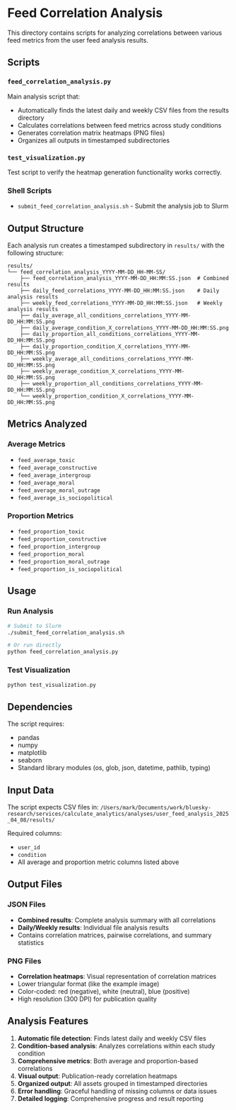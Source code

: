 # Feed Correlation Analysis

This directory contains scripts for analyzing correlations between various feed metrics from the user feed analysis results.

## Scripts

### `feed_correlation_analysis.py`
Main analysis script that:
- Automatically finds the latest daily and weekly CSV files from the results directory
- Calculates correlations between feed metrics across study conditions
- Generates correlation matrix heatmaps (PNG files)
- Organizes all outputs in timestamped subdirectories

### `test_visualization.py`
Test script to verify the heatmap generation functionality works correctly.

### Shell Scripts
- `submit_feed_correlation_analysis.sh` - Submit the analysis job to Slurm

## Output Structure

Each analysis run creates a timestamped subdirectory in `results/` with the following structure:

```
results/
└── feed_correlation_analysis_YYYY-MM-DD_HH-MM-SS/
    ├── feed_correlation_analysis_YYYY-MM-DD_HH:MM:SS.json  # Combined results
    ├── daily_feed_correlations_YYYY-MM-DD_HH:MM:SS.json    # Daily analysis results
    ├── weekly_feed_correlations_YYYY-MM-DD_HH:MM:SS.json   # Weekly analysis results
    ├── daily_average_all_conditions_correlations_YYYY-MM-DD_HH:MM:SS.png
    ├── daily_average_condition_X_correlations_YYYY-MM-DD_HH:MM:SS.png
    ├── daily_proportion_all_conditions_correlations_YYYY-MM-DD_HH:MM:SS.png
    ├── daily_proportion_condition_X_correlations_YYYY-MM-DD_HH:MM:SS.png
    ├── weekly_average_all_conditions_correlations_YYYY-MM-DD_HH:MM:SS.png
    ├── weekly_average_condition_X_correlations_YYYY-MM-DD_HH:MM:SS.png
    ├── weekly_proportion_all_conditions_correlations_YYYY-MM-DD_HH:MM:SS.png
    └── weekly_proportion_condition_X_correlations_YYYY-MM-DD_HH:MM:SS.png
```

## Metrics Analyzed

### Average Metrics
- `feed_average_toxic`
- `feed_average_constructive`
- `feed_average_intergroup`
- `feed_average_moral`
- `feed_average_moral_outrage`
- `feed_average_is_sociopolitical`

### Proportion Metrics
- `feed_proportion_toxic`
- `feed_proportion_constructive`
- `feed_proportion_intergroup`
- `feed_proportion_moral`
- `feed_proportion_moral_outrage`
- `feed_proportion_is_sociopolitical`

## Usage

### Run Analysis
```bash
# Submit to Slurm
./submit_feed_correlation_analysis.sh

# Or run directly
python feed_correlation_analysis.py
```

### Test Visualization
```bash
python test_visualization.py
```

## Dependencies

The script requires:
- pandas
- numpy
- matplotlib
- seaborn
- Standard library modules (os, glob, json, datetime, pathlib, typing)

## Input Data

The script expects CSV files in:
`/Users/mark/Documents/work/bluesky-research/services/calculate_analytics/analyses/user_feed_analysis_2025_04_08/results/`

Required columns:
- `user_id`
- `condition`
- All average and proportion metric columns listed above

## Output Files

### JSON Files
- **Combined results**: Complete analysis summary with all correlations
- **Daily/Weekly results**: Individual file analysis results
- Contains correlation matrices, pairwise correlations, and summary statistics

### PNG Files
- **Correlation heatmaps**: Visual representation of correlation matrices
- Lower triangular format (like the example image)
- Color-coded: red (negative), white (neutral), blue (positive)
- High resolution (300 DPI) for publication quality

## Analysis Features

1. **Automatic file detection**: Finds latest daily and weekly CSV files
2. **Condition-based analysis**: Analyzes correlations within each study condition
3. **Comprehensive metrics**: Both average and proportion-based correlations
4. **Visual output**: Publication-ready correlation heatmaps
5. **Organized output**: All assets grouped in timestamped directories
6. **Error handling**: Graceful handling of missing columns or data issues
7. **Detailed logging**: Comprehensive progress and result reporting
